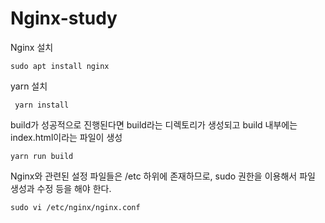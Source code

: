 # Nginx-study


Nginx 설치

```
sudo apt install nginx
```

yarn 설치
```
 yarn install
```

build가 성공적으로 진행된다면 build라는 디렉토리가 생성되고 build 내부에는 index.html이라는 파일이 생성
```
yarn run build
```


Nginx와 관련된 설정 파일들은 /etc 하위에 존재하므로, sudo 권한을 이용해서 파일 생성과 수정 등을 해야 한다.

 ```
 sudo vi /etc/nginx/nginx.conf
 ```



